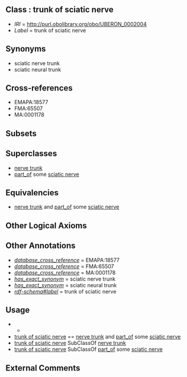 
## Class : trunk of sciatic nerve

 * *IRI* = http://purl.obolibrary.org/obo/UBERON_0002004
 * *Label* = trunk of sciatic nerve

## Synonyms

 * sciatic nerve trunk
 * sciatic neural trunk

## Cross-references

 * EMAPA:18577
 * FMA:65507
 * MA:0001178

## Subsets


## Superclasses

 * [nerve trunk](../../UBERON/64/UBERON_0002464.md)
 * [part_of](../../BFO/50/BFO_0000050.md) some [sciatic nerve](../../UBERON/22/UBERON_0001322.md)

## Equivalencies

 * [nerve trunk](../../UBERON/64/UBERON_0002464.md) and [part_of](../../BFO/50/BFO_0000050.md) some [sciatic nerve](../../UBERON/22/UBERON_0001322.md)

## Other Logical Axioms


## Other Annotations

 * *[database_cross_reference](../../ef/oboInOwl#hasDbXref.md)* = EMAPA:18577
 * *[database_cross_reference](../../ef/oboInOwl#hasDbXref.md)* = FMA:65507
 * *[database_cross_reference](../../ef/oboInOwl#hasDbXref.md)* = MA:0001178
 * *[has_exact_synonym](../../ym/oboInOwl#hasExactSynonym.md)* = sciatic nerve trunk
 * *[has_exact_synonym](../../ym/oboInOwl#hasExactSynonym.md)* = sciatic neural trunk
 * *[rdf-schema#label](../../el/rdf-schema#label.md)* = trunk of sciatic nerve

## Usage

 * -
 * [trunk of sciatic nerve](../../UBERON/04/UBERON_0002004.md) == [nerve trunk](../../UBERON/64/UBERON_0002464.md) and [part_of](../../BFO/50/BFO_0000050.md) some [sciatic nerve](../../UBERON/22/UBERON_0001322.md)
 * [trunk of sciatic nerve](../../UBERON/04/UBERON_0002004.md) SubClassOf [nerve trunk](../../UBERON/64/UBERON_0002464.md)
 * [trunk of sciatic nerve](../../UBERON/04/UBERON_0002004.md) SubClassOf [part_of](../../BFO/50/BFO_0000050.md) some [sciatic nerve](../../UBERON/22/UBERON_0001322.md)

## External Comments

